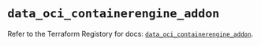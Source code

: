 # `data_oci_containerengine_addon`

Refer to the Terraform Registory for docs: [`data_oci_containerengine_addon`](https://registry.terraform.io/providers/oracle/oci/6.18.0/docs/data-sources/containerengine_addon).
